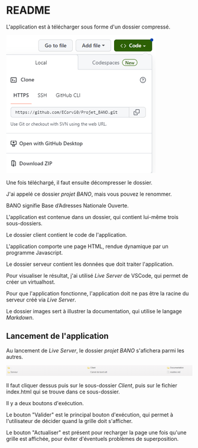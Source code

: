 # README

L'application est à télécharger sous forme d'un dossier compressé.

![Image téléchargement](Images/Download.PNG)

Une fois téléchargé, il faut ensuite décompresser le dossier.


J'ai appelé ce dossier _projet BANO_, mais vous pouvez le renommer.

BANO signifie Base d’Adresses Nationale Ouverte.

L'application est contenue dans un dossier, qui contient lui-même trois sous-dossiers.

Le dossier client contient le code de l'application.

L'application comporte une page HTML, rendue dynamique par un programme Javascript.

Le dossier serveur contient les données que doit traiter l'application.

Pour visualiser le résultat, j'ai utilisé _Live Server_ de VSCode, qui permet de créer un virtualhost.

Pour que l'application fonctionne, l'application doit ne pas être la racine du serveur créé via _Live Server_.

Le dossier images sert à illustrer la documentation, qui utilise le langage _Markdown_.

## Lancement de l'application

Au lancement de _Live Server_, le dossier _projet BANO_ s'afichera parmi les autres.

![Dossier](Images/Serveur.PNG)

Il faut cliquer dessus puis sur le sous-dossier _Client_, puis sur le fichier index.html qui se trouve dans ce sous-dossier.

Il y a deux boutons d'exécution.

Le bouton "Valider" est le principal bouton d'exécution, qui permet à l'utilisateur de décider quand la grille doit s'afficher.

Le bouton "Actualiser" est présent pour recharger la page une fois qu'une grille est affichée, pour éviter d'éventuels problèmes de superposition.
